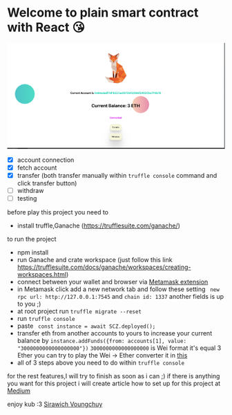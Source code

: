 # Welcome to plain smart contract with React 😘

![](scz.png)
- [X] account connection
- [X] fetch account
- [X] transfer (both transfer manually within ```truffle console``` command and click transfer button)
- [ ] withdraw
- [ ] testing

before play this project you need to

- install truffle,Ganache (https://trufflesuite.com/ganache/)

to run the project

- npm install
- run Ganache and crate workspace (just follow this
  link https://trufflesuite.com/docs/ganache/workspaces/creating-workspaces.html)
- connect between your wallet and browser
  via [Metamask extension](https://chrome.google.com/webstore/detail/metamask/nkbihfbeogaeaoehlefnkodbefgpgknn)
- in Metamask click add a new network tab and follow these setting ``` new rpc url: http://127.0.0.1:7545``` and ``` chain id: 1337 ``` another fields is up to you ;)
- at root project run ``` truffle migrate --reset ```
- run ```truffle console```
- paste ``` const instance = await SCZ.deployed();```
- transfer eth from another accounts to yours to increase your current balance
  by ``` instance.addFunds({from: accounts[1], value: "3000000000000000000"}) ``` ``` 3000000000000000000 ``` is Wei
  format it's equal 3 Ether you can try to play the Wei -> Ether converter it in [this](https://eth-converter.com/)
- all of 3 steps above you need to do within ```truffle console```

for the rest features,I will try to finish as soon as i can ;)
if there is anything you want for this project i will create article how to set up for this project
at [Medium](https://sirawit0676.medium.com/)

enjoy kub :3 [Sirawich Voungchuy](https://github.com/SirawichDev)


